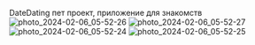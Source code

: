 DateDating пет проект, приложение для знакомств ![photo_2024-02-06_05-52-26](https://github.com/GeorgievArtemV/DateDating/assets/149884965/7e976a9e-9efe-43ae-9fbb-7fa6d82beb6c)
![photo_2024-02-06_05-52-27](https://github.com/GeorgievArtemV/DateDating/assets/149884965/ec42b698-b76e-45c3-849a-cda557d8ed3b)
![photo_2024-02-06_05-52-24](https://github.com/GeorgievArtemV/DateDating/assets/149884965/a6541499-2745-4989-b62a-2d72bf15a753)
![photo_2024-02-06_05-52-25](https://github.com/GeorgievArtemV/DateDating/assets/149884965/24a9094b-01b2-4ecf-9d8f-bb4863948cd9)
